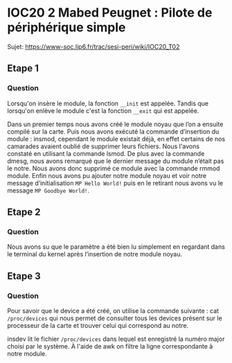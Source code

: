 
# IOC20 2 Mabed Peugnet : Pilote de périphérique simple

Sujet: <https://www-soc.lip6.fr/trac/sesi-peri/wiki/IOC20_T02>

## Etape 1

### Question
Lorsqu'on insère le module, la fonction `__init` est appelée. Tandis que lorsqu'on enlève le module c'est la fonction `__exit` qui est appelée.

Dans un premier temps nous avons créé le module noyau que l’on a ensuite compilé sur la carte.
Puis nous avons exécuté la commande d’insertion du module : insmod, cependant le module existait déjà, en effet certains de nos camarades avaient oublié de supprimer leurs fichiers. Nous l'avons constaté en utilisant la commande lsmod. De plus avec la commande dmesg, nous avons remarqué que le dernier message du module n’était pas le notre. Nous avons donc supprimé ce module avec la commande rmmod module. Enfin nous avons pu ajouter notre module noyau et voir notre message d’initialisation `MP Hello World!` puis en le retirant nous avons vu le message `MP Goodbye World!`.


## Etape 2

### Question
Nous avons su que le paramètre a été bien lu simplement en regardant dans le terminal du kernel après l’insertion de notre module noyau.


## Etape 3

### Question
Pour savoir que le device a été créé, on utilise la commande suivante : cat `/proc/devices` qui nous permet de consulter tous les devices présent sur le processeur de la carte et trouver celui qui correspond au notre.

insdev lit le fichier `/proc/devices` dans lequel est enregistré la numéro major choisi par le système. À l'aide de awk on filtre la ligne correspondante à notre module.


